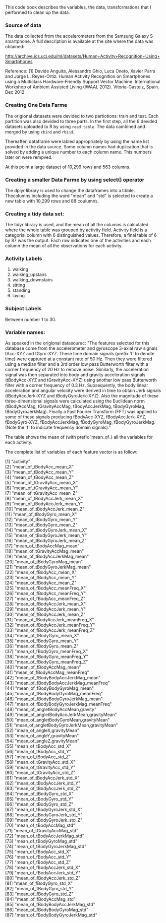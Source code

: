 This code book describes the variables, the data, transformations that I performed to clean up the data.   

### Source of data
The data collected from the accelerometers from the Samsung Galaxy S smartphone. A full description is available at the site where the data was obtained:   

http://archive.ics.uci.edu/ml/datasets/Human+Activity+Recognition+Using+Smartphones   

Reference:
[1] Davide Anguita, Alessandro Ghio, Luca Oneto, Xavier Parra and Jorge L. Reyes-Ortiz. Human Activity Recognition on Smartphones using a Multiclass Hardware-Friendly Support Vector Machine. International Workshop of Ambient Assisted Living (IWAAL 2012). Vitoria-Gasteiz, Spain. Dec 2012

### Creating One Data Farme
The origional datasets were devided to two partiotions: train and test. Each partition was also devided to three parts. In the first step, all the 6 devided datasets uploaded to R by using `read.table`. The data cambined and merged by using `cbind` and `rbind`. 

Thereafter, dataframe were labled appropriately by using the name list provided in the data source. Some column names had duplication that is solved by adding a unique number to each column name. This numbers later on were rempved. 

At this point a large dataset of 10,299 rows and 563 columns. 

### Creating a smaller Data Farme by using select() operator 
The dplyr library is used to change the dataframes into a tibble. Thecolumns including the word "mean" and "std" is selected to create a new table with 10,299 rows and 88 coulumns. 

### Creating a tidy data set:
The tidyr library is used, and the mean of all the columns is calculated where the whole table was grouped by activity field. Activity field is a categorial column with 6 distinguished values. Therefore, a final table of 6 by 87 was the output. Each row indicates one of the activities and each column the mean of all the observations for each activity. 

### Activity Labels
1. walking
2. walking_upstairs
3. walking_downstairs
4. sitting
5. standing
6. laying

### Subject Labels
Between number 1 to 30.

### Variable names:
As speaked in the origional datasourec: "The features selected for this database come from the accelerometer and gyroscope 3-axial raw signals tAcc-XYZ and tGyro-XYZ. These time domain signals (prefix 't' to denote time) were captured at a constant rate of 50 Hz. Then they were filtered using a median filter and a 3rd order low pass Butterworth filter with a corner frequency of 20 Hz to remove noise. Similarly, the acceleration signal was then separated into body and gravity acceleration signals (tBodyAcc-XYZ and tGravityAcc-XYZ) using another low pass Butterworth filter with a corner frequency of 0.3 Hz. Subsequently, the body linear acceleration and angular velocity were derived in time to obtain Jerk signals (tBodyAccJerk-XYZ and tBodyGyroJerk-XYZ). Also the magnitude of these three-dimensional signals were calculated using the Euclidean norm (tBodyAccMag, tGravityAccMag, tBodyAccJerkMag, tBodyGyroMag, tBodyGyroJerkMag). Finally a Fast Fourier Transform (FFT) was applied to some of these signals producing fBodyAcc-XYZ, fBodyAccJerk-XYZ, fBodyGyro-XYZ, fBodyAccJerkMag, fBodyGyroMag, fBodyGyroJerkMag. (Note the 'f' to indicate frequency domain signals)."

The table shows the mean of (with prefix 'mean_of_) all the variables for each activity. 

The complete list of variables of each feature vector is as follow:

 [1] "activity"                                  
 [2] "mean_of_tBodyAcc_mean_X"                   
 [3] "mean_of_tBodyAcc_mean_Y"                   
 [4] "mean_of_tBodyAcc_mean_Z"                   
 [5] "mean_of_tGravityAcc_mean_X"                
 [6] "mean_of_tGravityAcc_mean_Y"                
 [7] "mean_of_tGravityAcc_mean_Z"                
 [8] "mean_of_tBodyAccJerk_mean_X"               
 [9] "mean_of_tBodyAccJerk_mean_Y"               
[10] "mean_of_tBodyAccJerk_mean_Z"               
[11] "mean_of_tBodyGyro_mean_X"                  
[12] "mean_of_tBodyGyro_mean_Y"                  
[13] "mean_of_tBodyGyro_mean_Z"                  
[14] "mean_of_tBodyGyroJerk_mean_X"              
[15] "mean_of_tBodyGyroJerk_mean_Y"              
[16] "mean_of_tBodyGyroJerk_mean_Z"              
[17] "mean_of_tBodyAccMag_mean"                  
[18] "mean_of_tGravityAccMag_mean"               
[19] "mean_of_tBodyAccJerkMag_mean"              
[20] "mean_of_tBodyGyroMag_mean"                 
[21] "mean_of_tBodyGyroJerkMag_mean"             
[22] "mean_of_fBodyAcc_mean_X"                   
[23] "mean_of_fBodyAcc_mean_Y"                   
[24] "mean_of_fBodyAcc_mean_Z"                   
[25] "mean_of_fBodyAcc_meanFreq_X"               
[26] "mean_of_fBodyAcc_meanFreq_Y"               
[27] "mean_of_fBodyAcc_meanFreq_Z"               
[28] "mean_of_fBodyAccJerk_mean_X"               
[29] "mean_of_fBodyAccJerk_mean_Y"               
[30] "mean_of_fBodyAccJerk_mean_Z"               
[31] "mean_of_fBodyAccJerk_meanFreq_X"           
[32] "mean_of_fBodyAccJerk_meanFreq_Y"           
[33] "mean_of_fBodyAccJerk_meanFreq_Z"           
[34] "mean_of_fBodyGyro_mean_X"                  
[35] "mean_of_fBodyGyro_mean_Y"                  
[36] "mean_of_fBodyGyro_mean_Z"                  
[37] "mean_of_fBodyGyro_meanFreq_X"              
[38] "mean_of_fBodyGyro_meanFreq_Y"              
[39] "mean_of_fBodyGyro_meanFreq_Z"              
[40] "mean_of_fBodyAccMag_mean"                  
[41] "mean_of_fBodyAccMag_meanFreq"              
[42] "mean_of_fBodyBodyAccJerkMag_mean"          
[43] "mean_of_fBodyBodyAccJerkMag_meanFreq"      
[44] "mean_of_fBodyBodyGyroMag_mean"             
[45] "mean_of_fBodyBodyGyroMag_meanFreq"         
[46] "mean_of_fBodyBodyGyroJerkMag_mean"         
[47] "mean_of_fBodyBodyGyroJerkMag_meanFreq"     
[48] "mean_of_angletBodyAccMean,gravity"         
[49] "mean_of_angletBodyAccJerkMean,gravityMean"    
[50] "mean_of_angletBodyGyroMean,gravityMean"    
[51] "mean_of_angletBodyGyroJerkMean,gravityMean"      
[52] "mean_of_angleX,gravityMean"                
[53] "mean_of_angleY,gravityMean"                
[54] "mean_of_angleZ,gravityMean"                
[55] "mean_of_tBodyAcc_std_X"                    
[56] "mean_of_tBodyAcc_std_Y"                    
[57] "mean_of_tBodyAcc_std_Z"                    
[58] "mean_of_tGravityAcc_std_X"                 
[59] "mean_of_tGravityAcc_std_Y"                 
[60] "mean_of_tGravityAcc_std_Z"                 
[61] "mean_of_tBodyAccJerk_std_X"                
[62] "mean_of_tBodyAccJerk_std_Y"                
[63] "mean_of_tBodyAccJerk_std_Z"                
[64] "mean_of_tBodyGyro_std_X"                   
[65] "mean_of_tBodyGyro_std_Y"                   
[66] "mean_of_tBodyGyro_std_Z"                   
[67] "mean_of_tBodyGyroJerk_std_X"               
[68] "mean_of_tBodyGyroJerk_std_Y"               
[69] "mean_of_tBodyGyroJerk_std_Z"               
[70] "mean_of_tBodyAccMag_std"                   
[71] "mean_of_tGravityAccMag_std"                
[72] "mean_of_tBodyAccJerkMag_std"               
[73] "mean_of_tBodyGyroMag_std"                  
[74] "mean_of_tBodyGyroJerkMag_std"              
[75] "mean_of_fBodyAcc_std_X"                    
[76] "mean_of_fBodyAcc_std_Y"                    
[77] "mean_of_fBodyAcc_std_Z"                    
[78] "mean_of_fBodyAccJerk_std_X"                
[79] "mean_of_fBodyAccJerk_std_Y"                
[80] "mean_of_fBodyAccJerk_std_Z"                
[81] "mean_of_fBodyGyro_std_X"                   
[82] "mean_of_fBodyGyro_std_Y"                   
[83] "mean_of_fBodyGyro_std_Z"                   
[84] "mean_of_fBodyAccMag_std"                   
[85] "mean_of_fBodyBodyAccJerkMag_std"           
[86] "mean_of_fBodyBodyGyroMag_std"              
[87] "mean_of_fBodyBodyGyroJerkMag_std"
